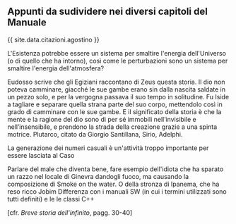 ## Appunti da sudividere nei diversi capitoli del Manuale


{{ site.data.citazioni.agostino }}

 L'Esistenza potrebbe essere un sistema per smaltire l'energia dell'Universo (o di quello che ha intorno), così come le perturbazioni sono un sistema per smaltire l'energia dell'atmosfera?


Eudosso scrive che gli Egiziani raccontano di Zeus questa storia. Il dio non poteva camminare, giacché le sue gambe erano sin dalla nascita saldate in un pezzo solo, e per la vergogna passava il suo tempo in solitudine. Fu Iside a tagliare e separare quella strana parte del suo corpo, mettendolo così in grado di camminare con le sue gambe. E il significato della storia è che la mente e la ragione del dio sono di per sé immobili nell’invisibile e nell’insensibile, e prendono la strada della creazione grazie a una spinta motrice.
Plutarco, citato da Giorgio Santillana, Sirio, Adelphi. 


La generazione dei numeri casuali è un'attività troppo importante per essere lasciata al Caso

Parlare del male che diventa bene, fare esempio dell'idiota che ha sparato un razzo nel locale  di Ginevra dandogli fuoco, ma causando la composizione di Smoke on the water.
O della stronza di Ipanema, che ha reso ricco Jobim
Differenza con i manuali SW (in cui i termini utilizzati sono tutti definiti) e le le classi C++

<!--
    @todo - differenza fra verità epistemica e verità realista in Filosofia di House, pag. 100 e seguenti 
    @todo - le teorie di Wittgenstein., secondo cui la metafisica è un uso pervertito del linguaggio, tocca che me la studio
-->

\[cfr. *Breve storia dell'infinito*, pagg. 30-40\]



<!--
La filosofia é il *reverse engineering* dell'Universo.
L'analisi del sistema può avvenire a più livelli, dall'interfaccia utente al codice binario.
Analizzare a livelli bassi è più difficile e porta tutt'al più alla conoscenza delle meccaniche di funzionamento, non delle regole di business.

@todo Potere educativo della letteratura in confronto alla filosofia. - cfr Simpson, 243 e Nussbaum citato

In Borges, *Finzioni*: lo scrittore che vuole riscrivere Don Chisciotte dice che potrebbe farcela, se solo fosse immortale (v. *Breve storia dell'Infinito*). La stessa cosa vale per l'Universo: avendo a disposizione un tempo infinito, la ripetizione è inevitabile.

Chi pensa che io voglia fare il debug dell'Universo non sa nulla del *C'hi++*.

Rispetto agli altri linguaggi di programmazione, ha una peculiarità: non consente errori di programmazione, ma solo di esecuzione.


Paul Erdós sosteneva che Dio possedeva un libro transfinito (più grande dell'infinito) nel quale erano raccolte le migliori dimostrazioni di tutti i teoremi matematici, dimostrazioni eleganti e perfette.

Non esiste l'anima: siamo solo epifenomeni, aggregazioni temporanee di materia.

Come variabili all'interno di un programma, esistiamo solo all'interno del blocco di codice in cui siamo dichiarate.

Nasciamo, svolgiamo il nostro compito e infine scompariamo, liberando la memoria che avevamo allocato.

Fintanto che il programma gira, quella stessa memoria sarà utilizzata più e più volte per creare nuove variabili.

Poco importa se saremo di nuovo noi, oppure altre entità, perché il programma continuerà a girare per sempre e anche se ci fosse solo una probabilità su un miliardo che tornino a verificarsi le condizioni che hanno portato alla nostra esistenza, prima o poi quelle stesse condizioni si verificheranno ancora, e noi saremo di nuovo qui a vivere la nostra vita.

Coloro che si sforzano, in questa vita, di eseguire i precetti della loro religione perché pensano che gliene verrà reso merito dopo la morte, sbagliano due volte.

Non esiste il Paradiso e non esiste nessuna vita eterna, ma solo un'eternità di vite.

-->
